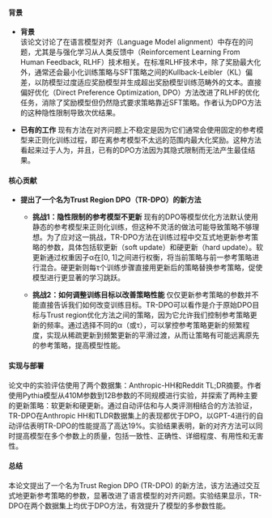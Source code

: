 #### 背景
- **背景**       
    该论文讨论了在语言模型对齐（Language Model alignment）中存在的问题，尤其是与强化学习从人类反馈中（Reinforcement Learning From Human Feedback, RLHF）技术相关。在标准RLHF技术中，除了奖励最大化外，通常还会最小化训练策略与SFT策略之间的Kullback-Leibler（KL）偏差，以防模型过度适应奖励模型并生成超出奖励模型训练范畴外的文本。直接偏好优化（Direct Preference Optimization, DPO）方法改进了RLHF的优化任务，消除了奖励模型但仍然隐式要求策略靠近SFT策略。作者认为DPO方法的这种隐性限制导致次优结果。

- **已有的工作**
   现有方法在对齐问题上不稳定是因为它们通常会使用固定的参考模型来正则化训练过程，即在离参考模型不太远的范围内最大化奖励。这种方法看起来过于人为，并且，已有的DPO方法因为其隐式限制而无法产生最佳结果。

#### 核心贡献
- **提出了一个名为Trust Region DPO（TR-DPO）的新方法**
    - **挑战1：隐性限制的参考模型不更新**
        现有的DPO等模型优化方法默认使用静态的参考模型来正则化训练，但这种不灵活的做法可能导致策略不够理想。为了应对这一挑战，TR-DPO方法在训练过程中交互式地更新参考策略的参数，具体包括软更新（soft update）和硬更新（hard update）。软更新通过权重因子α在[0, 1]之间进行权衡，将当前策略与前一参考策略进行混合。硬更新则每τ个训练步骤直接用更新后的策略替换参考策略，促使模型进行更显著的学习跳跃。

    - **挑战2：如何调整训练目标以改善策略性能**
        仅仅更新参考策略的参数并不能直接告诉我们如何改变训练目标。TR-DPO可以看作是介于原始DPO目标与Trust region优化方法之间的策略，因为它允许我们控制参考策略更新的频率。通过选择不同的α（或τ），可以掌控参考策略更新的频繁程度，实现从稀疏更新到频繁更新的平滑过渡，从而让策略有可能远离原先的参考策略，提高模型性能。

#### 实现与部署
论文中的实验评估使用了两个数据集：Anthropic-HH和Reddit TL;DR摘要。作者使用Pythia模型从410M参数到12B参数的不同规模进行实验，并探索了两种主要的更新策略：软更新和硬更新。通过自动评估和与人类评测相结合的方法验证，TR-DPO在Anthropic HH和TLDR数据集上的表现都优于DPO，以GPT-4进行的自动评估表明TR-DPO的性能提高了高达19%。实验结果表明，新的对齐方法可以同时提高模型在多个参数上的质量，包括一致性、正确性、详细程度、有用性和无害性。

#### 总结
本论文提出了一个名为Trust Region DPO (TR-DPO) 的新方法，该方法通过交互式地更新参考策略的参数，显著改进了语言模型的对齐问题。实验结果显示，TR-DPO在两个数据集上均优于DPO方法，有效提升了模型的多参数性能。
